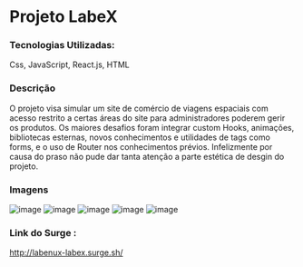 # Projeto LabeX

### Tecnologias Utilizadas:
Css, JavaScript, React.js, HTML

### Descrição

O projeto visa simular um site de comércio de viagens espaciais com acesso restrito a certas áreas do site para administradores poderem gerir os produtos.
Os maiores desafios foram integrar custom Hooks, animações, bibliotecas esternas, novos conhecimentos e utilidades de tags como forms, e o uso de Router nos conhecimentos prévios.
Infelizmente por causa do praso não pude dar tanta atenção a parte estética de desgin do 
projeto.

### Imagens
![image](https://user-images.githubusercontent.com/104742734/179449789-4208408e-801e-4d4a-bb2d-35f36770bd75.png)
![image](https://user-images.githubusercontent.com/104742734/179449769-b04803b6-2ecb-4337-af92-b5163732fec6.png)
![image](https://user-images.githubusercontent.com/104742734/179449993-3787eac6-00b2-41bb-b30e-fd54139b9f8e.png)
![image](https://user-images.githubusercontent.com/104742734/179450051-98934d99-e67f-4652-bfc5-bdea3fea647e.png)
![image](https://user-images.githubusercontent.com/104742734/179450104-5d78d1b3-8bf8-4d24-a7a0-4ebd470a679c.png)

### Link do Surge :
http://labenux-labex.surge.sh/
